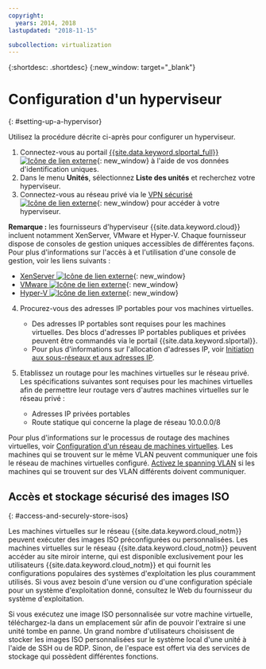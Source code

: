 ```yaml
---
copyright:
  years: 2014, 2018
lastupdated: "2018-11-15"

subcollection: virtualization
---
```

{:shortdesc: .shortdesc}
{:new_window: target="_blank"}

# Configuration d'un hyperviseur
{: #setting-up-a-hypervisor}

Utilisez la procédure décrite ci-après pour configurer un hyperviseur. 

1. Connectez-vous au portail [{{site.data.keyword.slportal_full}} ![Icône de lien externe](../../icons/launch-glyph.svg "Icône de lien externe")](https://control.softlayer.com/){: new_window} à l'aide de vos données d'identification uniques. 
2. Dans le menu **Unités**, sélectionnez **Liste des unités** et recherchez votre hyperviseur. 
3. Connectez-vous au réseau privé via le [VPN sécurisé![Icône de lien externe](../../icons/launch-glyph.svg "Icône de lien externe")](https://www.softlayer.com/vpn-access){: new_window} pour accéder à votre hyperviseur. 

**Remarque :** les fournisseurs d'hyperviseur {{site.data.keyword.cloud}} incluent notamment XenServer, VMware et Hyper-V. Chaque fournisseur dispose de consoles de gestion uniques accessibles de différentes façons. Pour plus d'informations sur l'accès à et l'utilisation d'une console de gestion, voir les liens suivants :

   * [XenServer ![Icône de lien externe](../../icons/launch-glyph.svg "Icône de lien externe")](https://support.citrix.com/en/products/xenserver){: new_window}
   * [VMware ![Icône de lien externe](../../icons/launch-glyph.svg "Icône de lien externe")](https://www.vmware.com/support/vsphere-hypervisor.html){: new_window}
   * [Hyper-V ![Icône de lien externe](../../icons/launch-glyph.svg "Icône de lien externe")](https://technet.microsoft.com/en-us/windowsserver/dd448604){: new_window}

4. Procurez-vous des adresses IP portables pour vos machines virtuelles. 
    * Des adresses IP portables sont requises pour les machines virtuelles. Des blocs d'adresses IP portables publiques et privées peuvent être commandés via le portail {{site.data.keyword.slportal}}.
    * Pour plus d'informations sur l'allocation d'adresses IP, voir [Initiation aux sous-réseaux et aux adresses IP](/docs/infrastructure/subnets?topic=subnets-getting-started-subnets-ips#getting-started-subnets-ips).

5. Etablissez un routage pour les machines virtuelles sur le réseau privé. Les spécifications suivantes sont requises pour les machines virtuelles afin de permettre leur routage vers d'autres machines virtuelles sur le réseau privé : 
    * Adresses IP privées portables
    * Route statique qui concerne la plage de réseau 10.0.0.0/8

Pour plus d'informations sur le processus de routage des machines virtuelles, voir [Configuration d'un réseau de machines virtuelles](/docs/infrastructure/virtualization?topic=Virtualization-setting-up-a-virtual-machine-network). Les machines qui se trouvent sur le même VLAN peuvent communiquer une fois le réseau de machines virtuelles configuré. [Activez le spanning VLAN](/docs/infrastructure/vlans?topic=vlans-vlan-spanning) si les machines qui se trouvent sur des VLAN différents doivent communiquer. 

## Accès et stockage sécurisé des images ISO
{: #access-and-securely-store-isos}

Les machines virtuelles sur le réseau {{site.data.keyword.cloud_notm}} peuvent exécuter des images ISO préconfigurées ou personnalisées. Les machines virtuelles sur le réseau {{site.data.keyword.cloud_notm}} peuvent accéder au site miroir interne, qui est disponible exclusivement pour les utilisateurs {{site.data.keyword.cloud_notm}} et qui fournit les configurations populaires des systèmes d'exploitation les plus couramment utilisés. Si vous avez besoin d'une version ou d'une configuration spéciale pour un système d'exploitation donné, consultez le Web du fournisseur du système d'exploitation. 

Si vous exécutez une image ISO personnalisée sur votre machine virtuelle, téléchargez-la dans un emplacement sûr afin de pouvoir l'extraire si une unité tombe en panne. Un grand nombre d'utilisateurs choisissent de stocker les images ISO personnalisées sur le système local d'une unité à l'aide de SSH ou de RDP. Sinon, de l'espace est offert via des services de stockage qui possèdent différentes fonctions. 
